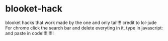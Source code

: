 # blooket-hack
blooket hacks that work
made by the one and only tai!!!!
credit to lol-jude
For chrome click the search bar and delete everyting in it, type in javascript: and paste in code!!!!!!!!!
